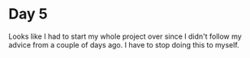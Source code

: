 <h1>Day 5</h1>
<p>Looks like I had to start my whole project over since I didn't follow my advice from a couple of days ago. I have to stop doing this to myself.</p>
